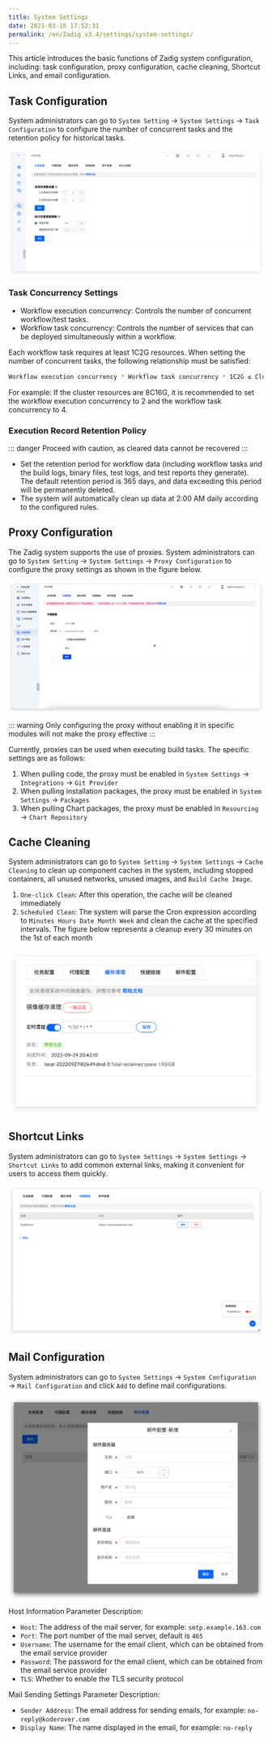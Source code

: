 ```yaml
---
title: System Settings
date: 2021-03-16 17:52:31
permalink: /en/Zadig v3.4/settings/system-settings/
---
```


This article introduces the basic functions of Zadig system configuration, including: task configuration, proxy configuration, cache cleaning, Shortcut Links, and email configuration.

## Task Configuration

System administrators can go to `System Setting` → `System Settings` → `Task Configuration` to configure the number of concurrent tasks and the retention policy for historical tasks.

![system_config_time](../../../_images/system_config_time_310.png)

### Task Concurrency Settings
- Workflow execution concurrency: Controls the number of concurrent workflow/test tasks.
- Workflow task concurrency: Controls the number of services that can be deployed simultaneously within a workflow.

Each workflow task requires at least 1C2G resources. When setting the number of concurrent tasks, the following relationship must be satisfied:

```bash
Workflow execution concurrency * Workflow task concurrency * 1C2G ≤ Cluster resources
```

For example: If the cluster resources are 8C16G, it is recommended to set the workflow execution concurrency to 2 and the workflow task concurrency to 4.

### Execution Record Retention Policy

::: danger
Proceed with caution, as cleared data cannot be recovered
:::

- Set the retention period for workflow data (including workflow tasks and the build logs, binary files, test logs, and test reports they generate). The default retention period is 365 days, and data exceeding this period will be permanently deleted.
- The system will automatically clean up data at 2:00 AM daily according to the configured rules.

## Proxy Configuration

The Zadig system supports the use of proxies. System administrators can go to `System Setting` → `System Settings` → `Proxy Configuration` to configure the proxy settings as shown in the figure below.

![system_proxy](../../../_images/system_proxy_330.png)

::: warning
Only configuring the proxy without enabling it in specific modules will not make the proxy effective
:::

Currently, proxies can be used when executing build tasks. The specific settings are as follows:
1. When pulling code, the proxy must be enabled in `System Settings` → `Integrations` → `Git Provider`
2. When pulling installation packages, the proxy must be enabled in `System Settings` → `Packages`
3. When pulling Chart packages, the proxy must be enabled in `Resourcing` → `Chart Repository`

## Cache Cleaning
System administrators can go to `System Setting` → `System Settings` → `Cache Cleaning` to clean up component caches in the system, including stopped containers, all unused networks, unused images, and `Build Cache Image`.

1. `One-click Clean`: After this operation, the cache will be cleaned immediately
2. `Scheduled Clean`: The system will parse the Cron expression according to `Minutes Hours Date Month Week` and clean the cache at the specified intervals. The figure below represents a cleanup every 30 minutes on the 1st of each month

![cache_clean](../../../_images/cache_clean.png)

## Shortcut Links
System administrators can go to `System Settings` → `System Settings` → `Shortcut Links` to add common external links, making it convenient for users to access them quickly.

![cache_clean](../../../_images/system_quick_link_setting.png)

## Mail Configuration

System administrators can go to `System Settings` → `System Configuration` → `Mail Configuration` and click `Add` to define mail configurations.

![mail_config](../../../_images/mail_config.png)

Host Information Parameter Description:
- `Host`: The address of the mail server, for example: `smtp.example.163.com`
- `Port`: The port number of the mail server, default is `465`
- `Username`: The username for the email client, which can be obtained from the email service provider
- `Password`: The password for the email client, which can be obtained from the email service provider
- `TLS`: Whether to enable the TLS security protocol

Mail Sending Settings Parameter Description:
- `Sender Address`: The email address for sending emails, for example: `no-reply@koderover.com`
- `Display Name`: The name displayed in the email, for example: `no-reply`